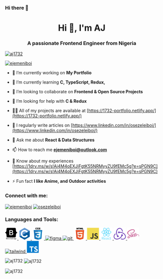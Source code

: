 ### Hi there 👋

<h1 align="center">Hi 👋, I'm AJ</h1>
<h3 align="center">A passionate Frontend Engineer from Nigeria</h3>

<p align="left"> <a href="https://github.com/ryo-ma/github-profile-trophy"><img src="https://github-profile-trophy.vercel.app/?username=aj1732" alt="aj1732" /></a> </p>

<p align="left"> <a href="https://twitter.com/ejemeniboi" target="blank"><img src="https://img.shields.io/twitter/follow/ejemeniboi?logo=twitter&style=for-the-badge" alt="ejemeniboi" /></a> </p>

- 🔭 I’m currently working on **My Portfolio**

- 🌱 I’m currently learning **C, TypeScript, Redux,**

- 👯 I’m looking to collaborate on **Frontend & Open Source Projects**

- 🤝 I’m looking for help with **C & Redux**

- 👨‍💻 All of my projects are available at [https://1732-portfolio.netlify.app/](https://1732-portfolio.netlify.app/)

- 📝 I regularly write articles on [https://www.linkedin.com/in/osezeleiboi/](https://www.linkedin.com/in/osezeleiboi/)

- 💬 Ask me about **React & Data Structures**

- 📫 How to reach me **ejemeniboi@outlook.com**

- 📄 Know about my experiences [https://1drv.ms/w/s!Ai4M4oEXJiFgtK55NRMyyZU9fEMc5g?e=sPGN9C](https://1drv.ms/w/s!Ai4M4oEXJiFgtK55NRMyyZU9fEMc5g?e=sPGN9C)

- ⚡ Fun fact **I like Anime, and Outdoor activities**

<h3 align="left">Connect with me:</h3>
<p align="left">
<a href="https://twitter.com/ejemeniboi" target="blank"><img align="center" src="https://raw.githubusercontent.com/rahuldkjain/github-profile-readme-generator/master/src/images/icons/Social/twitter.svg" alt="ejemeniboi" height="30" width="40" /></a>
<a href="https://linkedin.com/in/osezeleiboi" target="blank"><img align="center" src="https://raw.githubusercontent.com/rahuldkjain/github-profile-readme-generator/master/src/images/icons/Social/linked-in-alt.svg" alt="osezeleiboi" height="30" width="40" /></a>
</p>

<h3 align="left">Languages and Tools:</h3>
<p align="left"> <a href="https://getbootstrap.com" target="_blank" rel="noreferrer"> <img src="https://raw.githubusercontent.com/devicons/devicon/master/icons/bootstrap/bootstrap-plain-wordmark.svg" alt="bootstrap" width="40" height="40"/> </a> <a href="https://www.cprogramming.com/" target="_blank" rel="noreferrer"> <img src="https://raw.githubusercontent.com/devicons/devicon/master/icons/c/c-original.svg" alt="c" width="40" height="40"/> </a> <a href="https://www.w3schools.com/css/" target="_blank" rel="noreferrer"> <img src="https://raw.githubusercontent.com/devicons/devicon/master/icons/css3/css3-original-wordmark.svg" alt="css3" width="40" height="40"/> </a> <a href="https://www.figma.com/" target="_blank" rel="noreferrer"> <img src="https://www.vectorlogo.zone/logos/figma/figma-icon.svg" alt="figma" width="40" height="40"/> </a> <a href="https://git-scm.com/" target="_blank" rel="noreferrer"> <img src="https://www.vectorlogo.zone/logos/git-scm/git-scm-icon.svg" alt="git" width="40" height="40"/> </a> <a href="https://www.w3.org/html/" target="_blank" rel="noreferrer"> <img src="https://raw.githubusercontent.com/devicons/devicon/master/icons/html5/html5-original-wordmark.svg" alt="html5" width="40" height="40"/> </a> <a href="https://developer.mozilla.org/en-US/docs/Web/JavaScript" target="_blank" rel="noreferrer"> <img src="https://raw.githubusercontent.com/devicons/devicon/master/icons/javascript/javascript-original.svg" alt="javascript" width="40" height="40"/> </a> <a href="https://reactjs.org/" target="_blank" rel="noreferrer"> <img src="https://raw.githubusercontent.com/devicons/devicon/master/icons/react/react-original-wordmark.svg" alt="react" width="40" height="40"/> </a> <a href="https://redux.js.org" target="_blank" rel="noreferrer"> <img src="https://raw.githubusercontent.com/devicons/devicon/master/icons/redux/redux-original.svg" alt="redux" width="40" height="40"/> </a> <a href="https://sass-lang.com" target="_blank" rel="noreferrer"> <img src="https://raw.githubusercontent.com/devicons/devicon/master/icons/sass/sass-original.svg" alt="sass" width="40" height="40"/> </a> <a href="https://tailwindcss.com/" target="_blank" rel="noreferrer"> <img src="https://www.vectorlogo.zone/logos/tailwindcss/tailwindcss-icon.svg" alt="tailwind" width="40" height="40"/> </a> <a href="https://www.typescriptlang.org/" target="_blank" rel="noreferrer"> <img src="https://raw.githubusercontent.com/devicons/devicon/master/icons/typescript/typescript-original.svg" alt="typescript" width="40" height="40"/> </a> </p>

<p><img align="left" src="https://github-readme-stats.vercel.app/api/top-langs?username=aj1732&show_icons=true&locale=en&layout=compact" alt="aj1732" /></p>

<p>&nbsp;<img align="center" src="https://github-readme-stats.vercel.app/api?username=aj1732&show_icons=true&locale=en" alt="aj1732" /></p>

<p><img align="center" src="https://github-readme-streak-stats.herokuapp.com/?user=aj1732&" alt="aj1732" /></p>


